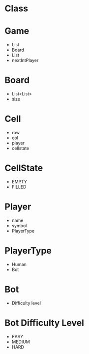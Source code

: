 
# Class

# Game
- List<Players>
- Board
- List<Moves>
- nextIntPlayer

# Board
- List<List<Cell>>
- size

# Cell
- row 
- col
- player
- cellstate

# CellState
- EMPTY
- FILLED

# Player
- name 
- symbol
- PlayerType

# PlayerType
- Human
- Bot

# Bot
- Difficulty level

# Bot Difficulty Level
- EASY
- MEDIUM
- HARD





